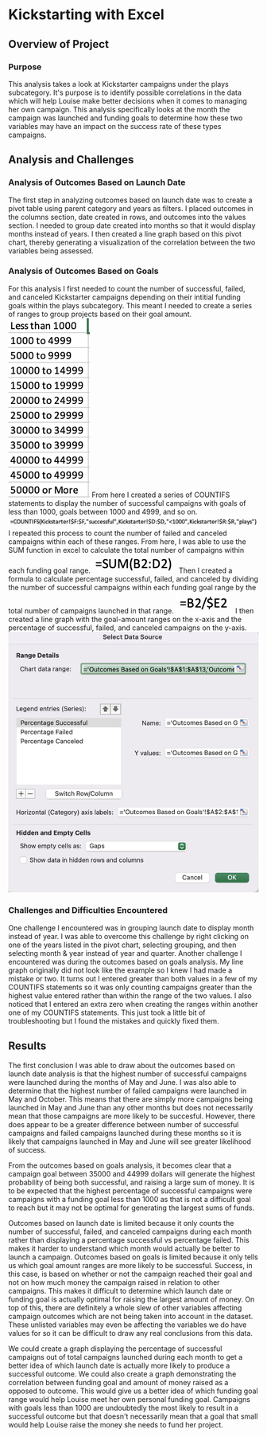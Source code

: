 # Kickstarting with Excel

## Overview of Project

### Purpose
This analysis takes a look at Kickstarter campaigns under the plays subcategory. It's purpose is to identify possible correlations in the data which will help Louise make better decisions when it comes to managing her own campaign. This analysis specifically looks at the month the campaign was launched and funding goals to determine how these two variables may have an impact on the success rate of these types campaigns.

## Analysis and Challenges

### Analysis of Outcomes Based on Launch Date
The first step in analyzing outcomes based on launch date was to create a pivot table using parent category and years as filters. I placed outcomes in the columns section, date created in rows, and outcomes into the values section. I needed to group date created into months so that it would display months instead of years. I then created a line graph based on this pivot chart, thereby generating a visualization of the correlation between the two variables being assessed.

### Analysis of Outcomes Based on Goals
For this analysis I first needed to count the number of successful, failed, and canceled Kickstarter campaigns depending on their intitial funding goals within the plays subcategory. This meant I needed to create a series of ranges to group projects based on their goal amount. 
![ranges](Screenshot1.png)
From here I created a series of COUNTIFS statements to display the number of successful campaigns with goals of less than 1000, goals between 1000 and 4999, and so on. 
![Countifs statements](ScreenShot2.png)
I repeated this process to count the number of failed and canceled campaigns within each of these ranges. From here, I was able to use the SUM function in excel to calculate the total number of campaigns within each funding goal range. 
![SUM Function](Screenshot3.png)
Then I created a formula to calculate percentage successful, failed, and canceled by dividing the number of successful campaigns within each funding goal range by the total number of campaigns launched in that range. 
![formula](Screenshot4.png)
I then created a line graph with the goal-amount ranges on the x-axis and the percentage of successful, failed, and canceled campaigns on the y-axis. 
![line graph values](Screenshot5.png)

### Challenges and Difficulties Encountered
One challenge I encountered was in grouping launch date to display month instead of year. I was able to overcome this challenge by right clicking on one of the years listed in the pivot chart, selecting grouping, and then selecting month & year instead of year and quarter. Another challenge I encountered was during the outcomes based on goals analysis. My line graph originally did not look like the example so I knew I had made a mistake or two. It turns out I entered greater than both values in a few of my COUNTIFS statements so it was only counting campaigns greater than the highest value entered rather than within the range of the two values. I also noticed that I entered an extra zero when creating the ranges within another one of my COUNTIFS statements. This just took a little bit of troubleshooting but I found the mistakes and quickly fixed them.

## Results

The first conclusion I was able to draw about the outcomes based on launch date analysis is that the highest number of successful campaigns were launched during the months of May and June. I was also able to determine that the highest number of failed campaigns were launched in May and October. This means that there are simply more campaigns being launched in May and June than any other months but does not necessarily mean that those campaigns are more likely to be succesful. However, there does appear to be a greater difference between number of successful campaigns and failed campaigns launched during these months so it is likely that campaigns launched in May and June will see greater likelihood of success.

From the outcomes based on goals analysis, it becomes clear that a campaign goal between 35000 and 44999 dollars will generate the highest probability of being both successful, and raising a large sum of money. It is to be expected that the highest percentage of successful campaigns were campaigns with a funding goal less than 1000 as that is not a difficult goal to reach but it may not be optimal for generating the largest sums of funds.

Outcomes based on launch date is limited because it only counts the number of successful, failed, and canceled campaigns during each month rather than displaying a percentage successful vs percentage failed. This makes it harder to understand which month would actually be better to launch a campaign. Outcomes based on goals is limited because it only tells us which goal amount ranges are more likely to be successful. Success, in this case, is based on whether or not the campaign reached their goal and not on how much money the campaign raised in relation to other campaigns. This makes it difficult to determine which launch date or funding goal is actually optimal for raising the largest amount of money. On top of this, there are definitely a whole slew of other variables affecting campaign outcomes which are not being taken into account in the dataset. These unlisted variables may even be affecting the variables we do have values for so it can be difficult to draw any real conclusions from this data.

We could create a graph displaying the percentage of successful campaigns out of total campaigns launched during each month to get a better idea of which launch date is actually more likely to produce a successful outcome. We could also create a graph demonstrating the correlation between funding goal and amount of money raised as a opposed to outcome. This would give us a better idea of which funding goal range would help Louise meet her own personal funding goal. Campaigns with goals less than 1000 are undoubtedly the most likely to result in a successful outcome but that doesn't necessarily mean that a goal that small would help Louise raise the money she needs to fund her project.
